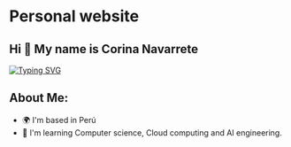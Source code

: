 # Personal website


## Hi 👋 My name is Corina Navarrete

<p>

<a href="https://git.io/typing-svg"><img src="https://readme-typing-svg.herokuapp.com?font=Fira+Code&size=40&pause=1000&color=F70404&center=true&vCenter=true&width=435&height=60&lines=Statistician;Data+Scientist;Engineer" alt="Typing SVG" /></a>

</p>

## About Me:

* 🌍 I'm based in Perú
* 🧠 I'm learning Computer science, Cloud computing and AI engineering.
